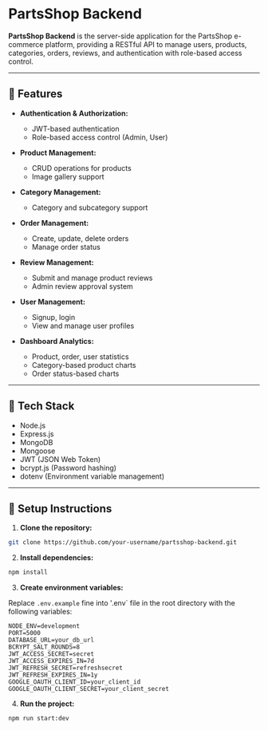 # PartsShop Backend

**PartsShop Backend** is the server-side application for the PartsShop e-commerce platform, providing a RESTful API to manage users, products, categories, orders, reviews, and authentication with role-based access control.

---

## 🌟 Features

- **Authentication & Authorization:**

  - JWT-based authentication
  - Role-based access control (Admin, User)

- **Product Management:**

  - CRUD operations for products
  - Image gallery support

- **Category Management:**

  - Category and subcategory support

- **Order Management:**

  - Create, update, delete orders
  - Manage order status

- **Review Management:**

  - Submit and manage product reviews
  - Admin review approval system

- **User Management:**

  - Signup, login
  - View and manage user profiles

- **Dashboard Analytics:**
  - Product, order, user statistics
  - Category-based product charts
  - Order status-based charts

---

## 📄 Tech Stack

- Node.js
- Express.js
- MongoDB
- Mongoose
- JWT (JSON Web Token)
- bcrypt.js (Password hashing)
- dotenv (Environment variable management)

---

## 🔄 Setup Instructions

1. **Clone the repository:**

```bash
git clone https://github.com/your-username/partsshop-backend.git
```

2. **Install dependencies:**

```bash
npm install
```

3. **Create environment variables:**

Replace `.env.example` fine into '.env` file in the root directory with the following variables:

```env
NODE_ENV=development
PORT=5000
DATABASE_URL=your_db_url
BCRYPT_SALT_ROUNDS=8
JWT_ACCESS_SECRET=secret
JWT_ACCESS_EXPIRES_IN=7d
JWT_REFRESH_SECRET=refreshsecret
JWT_REFRESH_EXPIRES_IN=1y
GOOGLE_OAUTH_CLIENT_ID=your_client_id
GOOGLE_OAUTH_CLIENT_SECRET=your_client_secret
```

4. **Run the project:**

```bash
npm run start:dev
```

